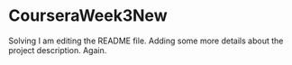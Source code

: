 # CourseraWeek3New
Solving
I am editing the README file. Adding some more details about the project description.
Again.
